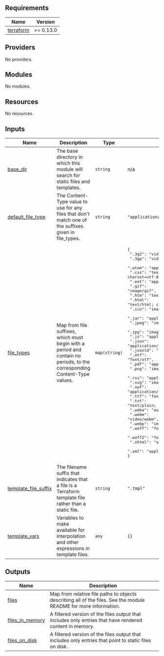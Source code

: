 ## Requirements

| Name | Version |
|------|---------|
| <a name="requirement_terraform"></a> [terraform](#requirement\_terraform) | >= 0.13.0 |

## Providers

No providers.

## Modules

No modules.

## Resources

No resources.

## Inputs

| Name | Description | Type | Default | Required |
|------|-------------|------|---------|:--------:|
| <a name="input_base_dir"></a> [base\_dir](#input\_base\_dir) | The base directory in which this module will search for static files and templates. | `string` | n/a | yes |
| <a name="input_default_file_type"></a> [default\_file\_type](#input\_default\_file\_type) | The Content-Type value to use for any files that don't match one of the suffixes given in file\_types. | `string` | `"application/octet-stream"` | no |
| <a name="input_file_types"></a> [file\_types](#input\_file\_types) | Map from file suffixes, which must begin with a period and contain no periods, to the corresponding Content-Type values. | `map(string)` | <pre>{<br>  ".3g2": "video/3gpp2",<br>  ".3gp": "video/3gpp",<br>  ".atom": "application/atom+xml",<br>  ".css": "text/css; charset=utf-8",<br>  ".eot": "application/vnd.ms-fontobject",<br>  ".gif": "image/gif",<br>  ".htm": "text/html; charset=utf-8",<br>  ".html": "text/html; charset=utf-8",<br>  ".ico": "image/vnd.microsoft.icon",<br>  ".jar": "application/java-archive",<br>  ".jpeg": "image/jpeg",<br>  ".jpg": "image/jpeg",<br>  ".js": "application/javascript",<br>  ".json": "application/json",<br>  ".jsonld": "application/ld+json",<br>  ".otf": "font/otf",<br>  ".pdf": "application/pdf",<br>  ".png": "image/png",<br>  ".rss": "application/rss+xml",<br>  ".svg": "image/svg",<br>  ".swf": "application/x-shockwave-flash",<br>  ".ttf": "font/ttf",<br>  ".txt": "text/plain; charset=utf-8",<br>  ".weba": "audio/webm",<br>  ".webm": "video/webm",<br>  ".webp": "image/webp",<br>  ".woff": "font/woff",<br>  ".woff2": "font/woff2",<br>  ".xhtml": "application/xhtml+xml",<br>  ".xml": "application/xml"<br>}</pre> | no |
| <a name="input_template_file_suffix"></a> [template\_file\_suffix](#input\_template\_file\_suffix) | The filename suffix that indicates that a file is a Terraform template file rather than a static file. | `string` | `".tmpl"` | no |
| <a name="input_template_vars"></a> [template\_vars](#input\_template\_vars) | Variables to make available for interpolation and other expressions in template files. | `any` | `{}` | no |

## Outputs

| Name | Description |
|------|-------------|
| <a name="output_files"></a> [files](#output\_files) | Map from relative file paths to objects describing all of the files. See the module README for more information. |
| <a name="output_files_in_memory"></a> [files\_in\_memory](#output\_files\_in\_memory) | A filtered version of the files output that includes only entries that have rendered content in memory. |
| <a name="output_files_on_disk"></a> [files\_on\_disk](#output\_files\_on\_disk) | A filtered version of the files output that includes only entries that point to static files on disk. |
